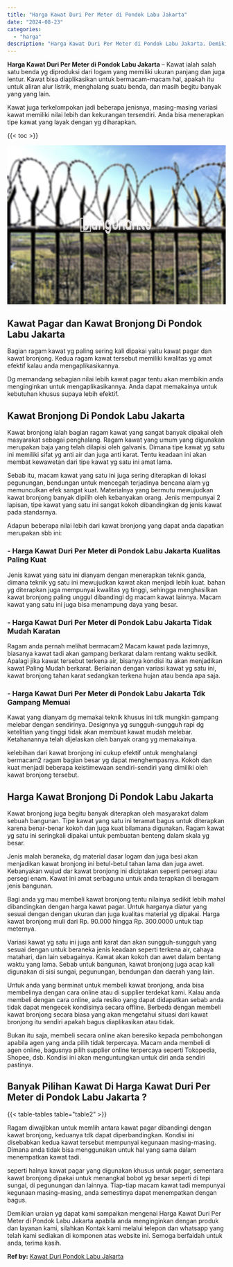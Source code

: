 ```yaml
---
title: "Harga Kawat Duri Per Meter di Pondok Labu Jakarta"
date: "2024-08-23"
categories: 
  - "harga"
description: "Harga Kawat Duri Per Meter di Pondok Labu Jakarta. Demikian uraian yg dapat kami sampaikan mengenai Harga Kawat Duri Per Meter di Pondok Labu Jakarta apabila..."
---
```


**Harga Kawat Duri Per Meter di Pondok Labu Jakarta** – Kawat ialah salah satu benda yg diproduksi dari logam yang memiliki ukuran panjang dan juga lentur. Kawat bisa diaplikasikan untuk bermacam-macam hal, apakah itu untuk aliran alur listrik, menghalang suatu benda, dan masih begitu banyak yang yang lain.

Kawat juga terkelompokan jadi beberapa jenisnya, masing-masing variasi kawat memiliki nilai lebih dan kekurangan tersendiri. Anda bisa menerapkan tipe kawat yang layak dengan yg diharapkan.

{{< toc >}}

![Harga Kawat Duri Per Meter di Pondok Labu Jakarta](/images/jual-kawat-murah41.png)

## Kawat Pagar dan Kawat Bronjong Di Pondok Labu Jakarta

Bagian ragam kawat yg paling sering kali dipakai yaitu kawat pagar dan kawat bronjong. Kedua ragam kawat tersebut memiliki kwalitas yg amat efektif kalau anda mengaplikasikannya.

Dg memandang sebagian nilai lebih kawat pagar tentu akan membikin anda menginginkan untuk mengaplikasikannya. Anda dapat memakainya untuk kebutuhan khusus supaya lebih efektif.

## Kawat Bronjong Di Pondok Labu Jakarta

Kawat bronjong ialah bagian ragam kawat yang sangat banyak dipakai oleh masyarakat sebagai penghalang. Ragam kawat yang umum yang digunakan merupakan baja yang telah dilapisi oleh galvanis. Dimana tipe kawat yg satu ini memiliki sifat yg anti air dan juga anti karat. Tentu keadaan ini akan membat kewawetan dari tipe kawat yg satu ini amat lama.

Sebab itu, macam kawat yang satu ini juga sering diterapkan di lokasi pegunungan, bendungan untuk mencegah terjadinya bencana alam yg memunculkan efek sangat kuat. Materialnya yang bermutu mewujudkan kawat bronjong banyak dipilih oleh kebanyakan orang. Jenis mempunyai 2 lapisan, tipe kawat yang satu ini sangat kokoh dibandingkan dg jenis kawat pada standarnya.

Adapun beberapa nilai lebih dari kawat bronjong yang dapat anda dapatkan merupakan sbb ini:

### \- Harga Kawat Duri Per Meter di Pondok Labu Jakarta Kualitas Paling Kuat

Jenis kawat yang satu ini dianyam dengan menerapkan teknik ganda, dimana teknik yg satu ini mewujudkan kawat akan menjadi lebih kuat. bahan yg diterapkan juga mempunyai kwalitas yg tinggi, sehingga menghasilkan kawat bronjong paling unggul dibandingi dg macam kawat lainnya. Macam kawat yang satu ini juga bisa menampung daya yang besar.

### \- Harga Kawat Duri Per Meter di Pondok Labu Jakarta Tidak Mudah Karatan

Ragam anda pernah melihat bermacam2 Macam kawat pada lazimnya, biasanya kawat tadi akan gampang berkarat dalam rentang waktu sedikit. Apalagi jika kawat tersebut terkena air, bisanya kondisi itu akan menjadikan kawat Paling Mudah berkarat. Berlainan dengan variasi kawat yg satu ini, kawat bronjong tahan karat sedangkan terkena hujan atau benda apa saja.

### \- Harga Kawat Duri Per Meter di Pondok Labu Jakarta Tdk Gampang Memuai

Kawat yang dianyam dg memakai teknik khusus ini tdk mungkin gampang melebar dengan sendirinya. Designnya yg sungguh-sungguh rapi dg ketelitian yang tinggi tidak akan membuat kawat mudah melebar. Ketahanannya telah dijelaskan oleh banyak orang yg memakainya.

kelebihan dari kawat bronjong ini cukup efektif untuk menghalangi bermacam2 ragam bagian besar yg dapat menghempasnya. Kokoh dan kuat menjadi beberapa keistimewaan sendiri-sendiri yang dimiliki oleh kawat bronjong tersebut.

## Harga Kawat Bronjong Di Pondok Labu Jakarta

Kawat bronjong juga begitu banyak diterapkan oleh masyarakat dalam sebuah bangunan. Tipe kawat yang satu ini teramat bagus untuk diterapkan karena benar-benar kokoh dan juga kuat bilamana digunakan. Ragam kawat yg satu ini seringkali dipakai untuk pembuatan benteng dalam skala yg besar.

Jenis malah beraneka, dg material dasar logam dan juga besi akan menjadikan kawat bronjong ini betul-betul tahan lama dan juga awet. Kebanyakan wujud dar kawat bronjong ini diciptakan seperti persegi atau persegi enam. Kawat ini amat serbaguna untuk anda terapkan di beragam jenis bangunan.

Bagi anda yg mau membeli kawat bronjong tentu nilainya sedikit lebih mahal dibandingkan dengan harga kawat pagar. Untuk harganya diatur yang sesuai dengan dengan ukuran dan juga kualitas material yg dipakai. Harga kawat bronjong muli dari Rp. 90.000 hingga Rp. 300.0000 untuk tiap meternya.

Variasi kawat yg satu ini juga anti karat dan akan sungguh-sungguh yang sesuai dengan untuk beraneka jenis keadaan seperti terkena air, cahaya matahari, dan lain sebagainya. Kawat akan kokoh dan awet dalam bentang waktu yang lama. Sebab untuk bangunan, kawat bronjong juga acap kali digunakan di sisi sungai, pegunungan, bendungan dan daerah yang lain.

Untuk anda yang berminat untuk membeli kawat bronjong, anda bisa membelinya dengan cara online atau di supplier terdekat kami. Kalau anda membeli dengan cara online, ada resiko yang dapat didapatkan sebab anda tidak dapat mengecek kondisinya secara offline. Berbeda dengan membeli kawat bronjong secara biasa yang akan mengetahui situasi dari kawat bronjong itu sendiri apakah bagus diaplikasikan atau tidak.

Bukan itu saja, membeli secara online akan beresiko kepada pembohongan apabila agen yang anda pilih tidak terpercaya. Macam anda membeli di agen online, bagusnya pilih supplier online terpercaya seperti Tokopedia, Shopee, dsb. Kondisi ini akan menguntungkan untuk diri anda sendiri pastinya.

## Banyak Pilihan Kawat Di Harga Kawat Duri Per Meter di Pondok Labu Jakarta ?

{{< table-tables table="table2" >}}

Ragam diwajibkan untuk memlih antara kawat pagar dibandingi dengan kawat bronjong, keduanya tdk dapat diperbandingkan. Kondisi ini disebabkan kedua kawat tersebut mempunyai kegunaan masing-masing. Dimana anda tidak bisa menggunakan untuk hal yang sama dalam menempatkan kawat tadi.

seperti halnya kawat pagar yang digunakan khusus untuk pagar, sementara kawat bronjong dipakai untuk menangkal bobot yg besar seperti di tepi sungai, di pegunungan dan lainnya. Tiap-tiap macam kawat tadi mempunyai kegunaan masing-masing, anda semestinya dapat menempatkan dengan bagus.

Demikian uraian yg dapat kami sampaikan mengenai Harga Kawat Duri Per Meter di Pondok Labu Jakarta apabila anda menginginkan dengan produk dan layanan kami, silahkan Kontak kami melalui telepon dan whatsapp yang telah kami sediakan di komponen atas website ini. Semoga berfaidah untuk anda, terima kasih.

**Ref by:** [Kawat Duri Pondok Labu Jakarta](https://id.wikipedia.org/wiki/Kawat)
